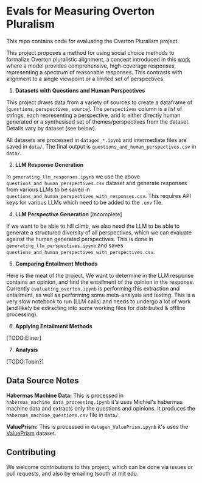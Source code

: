 # Evals for Measuring Overton Pluralism

This repo contains code for evaluating the Overton Pluralism project.

This project proposes a method for using social choice methods to formalize Overton pluralistic alignment, a concept introduced in this [work](https://arxiv.org/pdf/2402.05070) where a model provides comprehensive, high-coverage responses, representing a spectrum of reasonable responses. This contrasts with alignment to a single viewpoint or a limited set of perspectives.

1. **Datasets with Questions and Human Perspectives**

This project draws data from a variety of sources to create a dataframe of [`questions`, `perspectives`, `source`]. The `perspectives` column is a list of strings, each representing a perspective, and is either directly human generated or a synthesised set of themes/perspectives from the dataset. Details vary by dataset (see below). 

All datasets are processed in `datagen_*.ipynb` and intermediate files are saved in `data/`. The final output is `questions_and_human_perspectives.csv` in `data/`.

2. **LLM Response Generation**

In `generating_llm_responses.ipynb` we use the above `questions_and_human_perspectives.csv` dataset and generate responses from various LLMs to be saved in `questions_and_human_perspectives_with_responses.csv`. This requires API keys for various LLMs which need to be added to the `.env` file.

4. **LLM Perspective Generation** [Incomplete]

If we want to be able to hill climb, we also need the LLM to be able to generate a structured diversity of all perspectives, which we can evaluate against the human generated perspectives. This is done in `generating_llm_perspectives.ipynb` and saves `questions_and_human_perspectives_with_perspectives.csv`.

5. **Comparing Entailment Methods**

Here is the meat of the project. We want to determine in the LLM response contains an opinion, and find the entailment of the opinion in the response. Currently `evaluating_overton.ipynb` is performing this extraction and entailment, as well as performing some meta-analysis and testing. This is a very slow notebook to run (LLM calls) and needs to undergo a lot of work (and likely be extracting into some working files for distributed & offline processing).

6. **Applying Entailment Methods**

[TODO:Elinor]

7. **Analysis**

[TODO:Tobin?]


## Data Source Notes

**Habermas Machine Data:** This is processed in `habermas_machine_data_processing.ipynb` it's uses Michiel's habermas machine data and extracts only the questions and opinions. It produces the `habermas_machine_questions.csv` file in `data/`.

**ValuePrism:** This is processed in `datagen_ValuePrism.ipynb` it's uses the [ValuePrism](https://huggingface.co/datasets/allenai/ValuePrism) dataset.


## Contributing

We welcome contributions to this project, which can be done via issues or pull requests, and also by emailing tsouth at mit edu.
